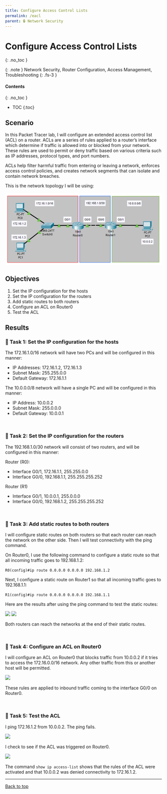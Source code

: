 ```yaml
---
title: Configure Access Control Lists
permalink: /eacl
parent: 🔒 Network Security
---
```

# Configure Access Control Lists
{: .no_toc }

{: .note }
Network Security, Router Configuration, Access Management, Troubleshooting
{: .fs-3 }

#### Contents
{: .no_toc }
- TOC
{:toc}

## Scenario
In this Packet Tracer lab, I will configure an extended access control list (ACL) on a router. ACLs are a series of rules applied to a router’s interface which determine if traffic is allowed into or blocked from your network. These rules are used to permit or deny traffic based on various criteria such as IP addresses, protocol types, and port numbers.

ACLs help filter harmful traffic from entering or leaving a network, enforces access control policies, and creates network segments that can isolate and contain network breaches.

This is the network topology I will be using:

![](/assets/images/101netplus/28_eacl/topology.png)

## Objectives

1. Set the IP configuration for the hosts
2. Set the IP configuration for the routers
3. Add static routes to both routers
4. Configure an ACL on Router0
5. Test the ACL

## Results
### 📄 Task 1: Set the IP configuration for the hosts

The 172.16.1.0/16 network will have two PCs and will be configured in this manner:

- IP Addresses: 172.16.1.2, 172.16.1.3
- Subnet Mask: 255.255.0.0
- Default Gateway: 172.16.1.1

The 10.0.0.0/8 network will have a single PC and will be configured in this manner:

- IP Address: 10.0.0.2
- Subnet Mask: 255.0.0.0
- Default Gateway: 10.0.0.1 

<br>

### 📄 Task 2: Set the IP configuration for the routers

The 192.168.1.0/30 network will consist of two routers, and will be configured in this manner:

Router (R0):
- Interface G0/1, 172.16.1.1, 255.255.0.0
- Interface G0/0, 192.168.1.1, 255.255.255.252

Router (R1)
- Interface G0/1, 10.0.0.1, 255.0.0.0
- Interface G0/0, 192.168.1.2, 255.255.255.252

<br>

### 📄 Task 3: Add static routes to both routers

I will configure static routes on both routers so that each router can reach the network on the other side. Then I will test connectivity with the ping command. 

On Router0, I use the following command to configure a static route so that all incoming traffic goes to 192.168.1.2:

```R0(config)#ip route 0.0.0.0 0.0.0.0 192.168.1.2```

Next, I configure a static route on Router1 so that all incoming traffic goes to 192.168.1.1:

```R1(config)#ip route 0.0.0.0 0.0.0.0 192.168.1.1```

Here are the results after using the ping command to test the static routes:

![](/assets/images/101netplus/28_eacl/R0_pingtest.png)
![](/assets/images/101netplus/28_eacl/R1_pingtest.png)

Both routers can reach the networks at the end of their static routes.

<br>

### 📄 Task 4: Configure an ACL on Router0

I will configure an ACL on Router0 that blocks traffic from 10.0.0.2 if it tries to access the 172.16.0.0/16 network. Any other traffic from this or another host will be permitted.

![](/assets/images/101netplus/28_eacl/eACL.png)

These rules are applied to inbound traffic coming to the interface G0/0 on Router0.

<br>

### 📄 Task 5: Test the ACL

I ping 172.16.1.2 from 10.0.0.2. The ping fails.

![](/assets/images/101netplus/28_eacl/PC2_pingtest_acltest.png)

I check to see if the ACL was triggered on Router0.

![](/assets/images/101netplus/28_eacl/R0_accesslisthits.png)

The command ```show ip access-list``` shows that the rules of the ACL were activated and that 10.0.0.2 was denied connectivity to 172.16.1.2.

---

<a href="#top" id="back-to-top">Back to top</a>
